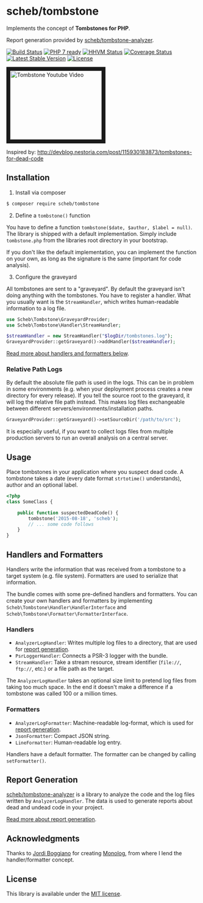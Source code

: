 scheb/tombstone
===============

Implements the concept of **Tombstones for PHP**.

Report generation provided by [scheb/tombstone-analyzer](https://github.com/scheb/tombstone-analyzer).

[![Build Status](https://travis-ci.org/scheb/tombstone.svg?branch=master)](https://travis-ci.org/scheb/tombstone)
[![PHP 7 ready](http://php7ready.timesplinter.ch/scheb/tombstone/badge.svg)](https://travis-ci.org/scheb/tombstone)
[![HHVM Status](http://hhvm.h4cc.de/badge/scheb/tombstone.svg)](http://hhvm.h4cc.de/package/scheb/tombstone)
[![Coverage Status](https://coveralls.io/repos/scheb/tombstone/badge.svg?branch=master&service=github)](https://coveralls.io/github/scheb/tombstone?branch=master)
[![Latest Stable Version](https://poser.pugx.org/scheb/tombstone/v/stable.svg)](https://packagist.org/packages/scheb/tombstone)
[![License](https://poser.pugx.org/scheb/tombstone/license.svg)](https://packagist.org/packages/scheb/tombstone)

<a href="http://www.youtube.com/watch?feature=player_embedded&v=29UXzfQWOhQ" target="_blank"><img src="http://img.youtube.com/vi/29UXzfQWOhQ/0.jpg" alt="Tombstone Youtube Video" width="240" height="180" border="10" /></a>

Inspired by: http://devblog.nestoria.com/post/115930183873/tombstones-for-dead-code

Installation
------------

1) Install via composer

```bash
$ composer require scheb/tombstone
```

2) Define a `tombstone()` function

You have to define a function `tombstone($date, $author, $label = null)`. The library is shipped with a default
implementation. Simply include `tombstone.php` from the libraries root directory in your bootstrap.

If you don't like the default implementation, you can implement the function on your own, as long as the signature is
the same (important for code analysis).

3) Configure the graveyard

All tombstones are sent to a "graveyard". By default the graveyard isn't doing anything with the tombstones. You have to
register a handler. What you usually want is the `StreamHandler`, which writes human-readable information to a log file.

```php
use Scheb\Tombstone\GraveyardProvider;
use Scheb\Tombstone\Handler\StreamHandler;

$streamHandler = new StreamHandler("$logDir/tombstones.log");
GraveyardProvider::getGraveyard()->addHandler($streamHandler);
```

[Read more about handlers and formatters below](#handlers-formatters).

### Relative Path Logs

By default the absolute file path is used in the logs. This can be in problem in some environments (e.g. when your 
deployment process creates a new directory for every release). If you tell the source root to the graveyard, it will log
the relative file path instead. This makes log files exchangeable between different servers/environments/installation
paths.

```php
GraveyardProvider::getGraveyard()->setSourceDir('/path/to/src');
```

It is especially useful, if you want to collect logs files from multiple production servers to run an overall analysis
on a central server.

Usage
-----

Place tombstones in your application where you suspect dead code. A tombstone takes a date (every date format
`strtotime()` understands), author and an optional label.

```php
<?php
class SomeClass {

    public function suspectedDeadCode() {
        tombstone('2015-08-18', 'scheb');
        // ... some code follows
    }
}
```

<a name="handlers-formatters"></a>Handlers and Formatters
-----------------------

Handlers write the information that was received from a tombstone to a target system (e.g. file system). Formatters are
used to serialize that information.

The bundle comes with some pre-defined handlers and formatters. You can create your own handlers and formatters by
implementing `Scheb\Tombstone\Handler\HandlerInterface` and `Scheb\Tombstone\Formatter\FormatterInterface`.

### Handlers

- `AnalyzerLogHandler`: Writes multiple log files to a directory, that are used for [report generation](https://github.com/scheb/tombstone-analyzer).
- `PsrLoggerHandler`: Connects a PSR-3 logger with the bundle.
- `StreamHandler`: Take a stream resource, stream identifier (`file://`, `ftp://`, etc.) or a file path as the target.

The `AnalyzerLogHandler` takes an optional size limit to pretend log files from taking too much space. In the end it doesn't make a difference if a tombstone was called 100 or a million times.

### Formatters

- `AnalyzerLogFormatter`: Machine-readable log-format, which is used for [report generation](https://github.com/scheb/tombstone-analyzer).
- `JsonFormatter`: Compact JSON string.
- `LineFormatter`: Human-readable log entry.

Handlers have a default formatter. The formatter can be changed by calling `setFormatter()`. 

Report Generation
-----------------

[scheb/tombstone-analyzer](https://github.com/scheb/tombstone-analyzer) is a library to analyze the code and the log
files written by `AnalyzerLogHandler`. The data is used to generate reports about dead and undead code in your project.

[Read more about report generation](https://github.com/scheb/tombstone-analyzer/blob/master/README.md).

Acknowledgments
---------------

Thanks to [Jordi Boggiano](https://github.com/Seldaek) for creating [Monolog](https://github.com/Seldaek/monolog), from where I lend the handler/formatter concept.

License
-------
This library is available under the [MIT license](LICENSE).
